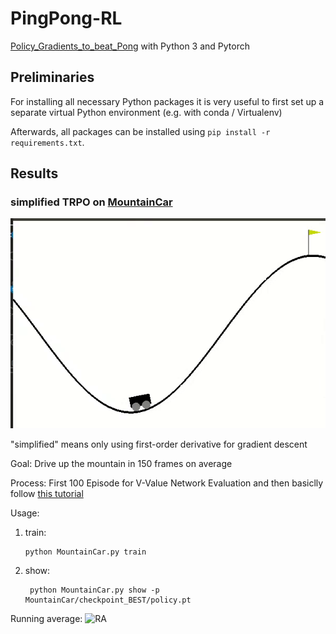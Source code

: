 # PingPong-RL
[Policy_Gradients_to_beat_Pong](https://github.com/llSourcell/Policy_Gradients_to_beat_Pong) with Python 3 and Pytorch

## Preliminaries
For installing all necessary Python packages it is very useful to first set up a separate virtual Python environment (e.g. with conda / Virtualenv)

Afterwards, all packages can be installed using `pip install -r requirements.txt`.

## Results
### simplified TRPO on [MountainCar](https://gym.openai.com/envs/MountainCar-v0/)
![MountainCar](./Images/MountainCar.gif)

"simplified" means only using first-order derivative for gradient descent

Goal: Drive up the mountain in 150 frames on average

Process: First 100 Episode for V-Value Network Evaluation and then basiclly follow [this tutorial](https://spinningup.openai.com/en/latest/algorithms/trpo.html) 

Usage:
1. train:
    ```
    python MountainCar.py train
    ```
2. show:
   ```
    python MountainCar.py show -p MountainCar/checkpoint_BEST/policy.pt
    ```
Running average:
![RA](./Images/MountainCar1.png)